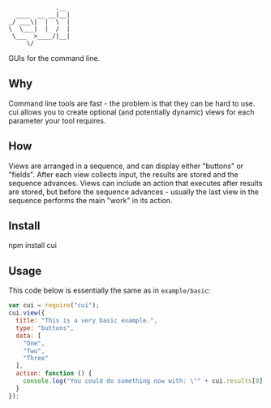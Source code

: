 ```
             .__ 
  ____  __ __|__|
_/ ___\|  |  \  |
\  \___|  |  /  |
 \___  >____/|__|
     \/

```
GUIs for the command line.

## Why
Command line tools are fast - the problem is that they can be hard to use. cui allows you to create optional (and potentially dynamic) views for each parameter your tool requires.

## How
Views are arranged in a sequence, and can display either "buttons" or "fields". After each view collects input, the results are stored and the sequence advances. Views can include an action that executes after results are stored, but before the sequence advances - usually the last view in the sequence performs the main "work" in its action.

## Install
npm install cui

## Usage
This code below is essentially the same as in ```example/basic```:
```javascript
var cui = require("cui");
cui.view({
  title: "This is a very basic example.",
  type: "buttons",
  data: [
    "One",
    "Two",
    "Three"
  ],
  action: function () {
    console.log("You could do something now with: \"" + cui.results[0] + "\"");
  }
});
```
